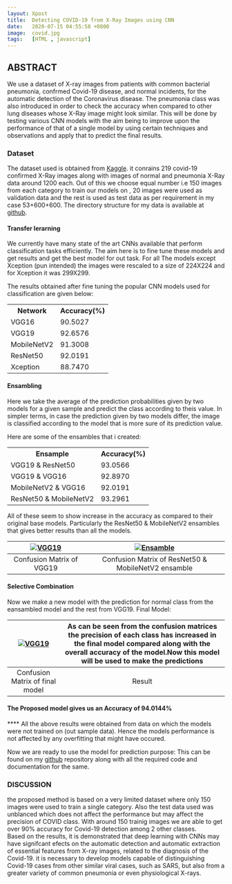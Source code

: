 ```yaml
---
layout: Xpost
title:  Detecting COVID-19 from X-Ray Images using CNN
date:   2020-07-15 04:55:58 +0800
image:  covid.jpg
tags:   [HTML , javascript]
---
```

## ABSTRACT
We use a dataset of X-ray images from patients with common bacterial pneumonia, confrmed Covid-19 disease, and
normal incidents, for the automatic detection of the Coronavirus disease. The pneumonia class was also introduced in order to check the accuracy when compared to other lung diseases whose X-Ray image might look similar. This will be done by testing various CNN models with the aim being to improve upon the performance of that of a single model by using certain techniques and observations and apply that to predict the final results.

### Dataset
The dataset used is obtained from [Kaggle](https://www.kaggle.com/tawsifurrahman/covid19-radiography-database).
it conrains 219 covid-19 confirmed X-Ray images along with images of normal and pneumonia X-Ray data around 1200 each.
Out of this we choose equal number i.e 150 images from each category to train our models on , 20 images were used as validation data and the rest is used as test data as per requirement in my case 53+600+600.
The directory structure for my data is available at [github]().

#### Transfer lerarning
We currently have many state of the art CNNs available that perform classification tasks efficiently. The aim here is to fine tune these models and get results and get the best model for out task.
For all The models except Xception (pun intended) the images were rescaled to a size of 224X224 and for Xception it was 299X299.

The results obtained after fine tuning the popular CNN models used for classification are given below:

<table id="tableCss2">
  <tr>
    <th>Network</th>
    <th>Accuracy(%)</th>
  </tr>
  <tr>
    <td>VGG16</td>
    <td>90.5027</td>
  </tr>
  <tr>
    <td>VGG19</td>
    <td>92.6576</td>
  </tr>
  <tr>
    <td>MobileNetV2</td>
    <td>91.3008</td>
  </tr>
  <tr>
    <td>ResNet50</td>
    <td>92.0191</td>
  </tr>
  <tr>
    <td>Xception</td>
    <td>88.7470</td>
  </tr>
</table>

#### Ensambling
Here we take the average of the prediction probabilities given by two models for a given sample and predict the class according to theis value.
In simpler terms, in case the prediction given by two models differ, the image is classified according to the model that is more sure of its prediction value.

Here are some of the ensambles that i created:


<table id="tableCss2">
  <tr>
    <th>Ensample</th>
    <th>Accuracy(%)</th>
  </tr>
  <tr>
    <td>VGG19 & ResNet50</td>
    <td>93.0566</td>
  </tr>
  <tr>
    <td>VGG19 & VGG16</td>
    <td>92.8970</td>
  </tr>
  <tr>
    <td>MobileNetV2 & VGG16</td>
    <td>92.0191</td>
  </tr>
  <tr>
    <td>ResNet50 & MobileNetV2</td>
    <td>93.2961</td>
  </tr>

</table>

All of these seem to show increase in the accuracy as compared to their original base models. Particularly the ResNet50 & MobileNetV2 ensambles that gives better results than all the models.

| [![VGG19]({{site.baseurl}}/img/vgg19CM.png)]()  | [![Ensamble]({{site.baseurl}}/img/ensambledCM.png)]()|
|:---:|:---:|
| Confusion Matrix of VGG19 | Confusion Matrix of ResNet50 & MobileNetV2 ensamble |

#### Selective Combination
Now we make a new model with the prediction for normal class from the eansambled model and the rest from VGG19.
Final Model:

| [![VGG19]({{site.baseurl}}/img/finalCM.png)]()  | As can be seen from the confusion matrices the precision of each class has increased in the final model compared along with the overall accuracy of the model.Now this model will be used to make the predictions|
|:---:|:---:|
| Confusion Matrix of final model | Result |

#### The Proposed model gives us an Accuracy of 94.0144%

**** All the above results were obtained from data on which the models were not trained on (out sample data). Hence the models performance is not affected by any overfitting that might have occured.

Now we are ready to use the model for prediction purpose:
This can be found on my [github]() repository along with all the required code and documentation for the same.


### DISCUSSION
the proposed method is based on a very limited dataset where only 150 images were used to train a single category. Also the test data used was unblanced which does not affect the performance but may affect the precision of COVID class.
With around 150 trainig images we are able to get over 90% accuracy for Covid-19 detection among 2 other classes.  
Based on the results, it is demonstrated that deep learning with CNNs may have signifcant efects on the automatic detection and automatic extraction of essential features from X-ray images, related to the diagnosis of the Covid-19.
it is necessary to develop models capable of distinguishing Covid-19 cases from other similar viral cases, such as SARS, but also from a greater variety of common pneumonia or even physiological X-rays.










